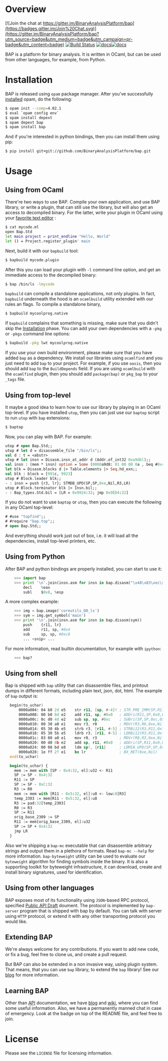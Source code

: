 # Overview

[![Join the chat at https://gitter.im/BinaryAnalysisPlatform/bap](https://badges.gitter.im/Join%20Chat.svg)](https://gitter.im/BinaryAnalysisPlatform/bap?utm_source=badge&utm_medium=badge&utm_campaign=pr-badge&utm_content=badge) [![Build Status](https://travis-ci.org/BinaryAnalysisPlatform/bap.svg?branch=master)](https://travis-ci.org/BinaryAnalysisPlatform/bap) [![docs](https://img.shields.io/badge/doc-v0.9.7-green.svg)](http://binaryanalysisplatform.github.io/bap/api/v0.9.7/Bap.Std.html)[![docs](https://img.shields.io/badge/doc-master-green.svg)](http://binaryanalysisplatform.github.io/bap/api/master/Bap.Std.html)

BAP is a platform for binary analysis. It is written in OCaml, but can
be used from other languages, for example, from Python.

# <a name="Installation"></a>Installation

BAP is released using `opam` package manager. After you've successfully
[installed](https://opam.ocaml.org/doc/Install.html) opam, do the following:

```bash
$ opam init --comp=4.02.1
$ eval `opam config env`
$ opam install depext
$ opam depext bap
$ opam install bap
```
And if you're interested in python bindings, then you can install them using pip:

```bash
$ pip install git+git://github.com/BinaryAnalysisPlatform/bap.git
```

# Usage

## Using from OCaml

There're two ways to use BAP. Compile your own application, and use
BAP library, or write a plugin, that can still use the library, but
will also get an access to decompiled binary. For the latter, write
your plugin in OCaml using your
[favorite text editor](https://github.com/BinaryAnalysisPlatform/bap/wiki/Emacs)
:
```sh
$ cat mycode.ml
open Bap.Std
let main project = print_endline "Hello, World"
let () = Project.register_plugin' main
```

Next, build it with our `bapbuild` tool:

```sh
$ bapbuild mycode.plugin
```

After this you can load your plugin with `-l` command line option, and
get an immediate access to the decompiled binary:

```sh
$ bap /bin/ls -lmycode
```

`bapbuild` can compile a standalone applications, not only plugins. In
fact, `bapbuild` underneath the hood is an `ocamlbuild` utility extended
with our rules an flags. To compile a standalone binary,

```bash
$ bapbuild mycoolprog.native
```

If `bapbuild` complains that something is missing, make sure that you
didn't skip the [Installation](#Installation) phase. You can add your
own dependencies with a `-pkg` or `-pkgs` command line options:

```bash
$ bapbuild -pkg lwt mycoolprog.native
```

If you use your own build environment, please make sure that you have
added `bap` as a dependency. We install our libraries using
`ocamlfind` and you just need to add `bap` to your project. For
example, if you use `oasis`, then you should add `bap` to the
`BuildDepends` field. If you are using `ocamlbuild` with the
`ocamlfind` plugin, then you should add `package(bap)` or `pkg_bap` to
your `_tags` file.


## Using from top-level

It maybe a good idea to learn how to use our library by playing in an
OCaml top-level. If you have installed `utop`, then you can just use
our `baptop` script to run `utop` with `bap` extensions:

```bash
$ baptop
```

Now, you can play with BAP. For example:

```ocaml
utop # open Bap.Std;;
utop # let d = disassemble_file "/bin/ls";;
val d : t = <abstr>
utop # let insn = Disasm.insn_at_addr d (Addr.of_int32 0xa9dbl);;
val insn : (mem * insn) option = Some (0000a9d8: 01 00 00 0a , beq #0x4; Bcc(0x4,0x0,CPSR))
let blk = Disasm.blocks d |> Table.elements |> Seq.hd_exn;;
val blk : block = [991c, 9923]
utop # Block.leader blk;;
- : insn = push {r3, lr}; STMDB_UPD(SP,SP,0xe,Nil,R3,LR)
utop # Block.terminator blk |> Insn.bil;;
- : Bap_types.Std.bil = [LR = 0x9924:32; jmp 0x9ED4:32]
```

If you do not want to use `baptop` or `utop`, then you can execute the following
in any OCaml top-level:

```ocaml
# #use "topfind";;
# #require "bap.top";;
# open Bap.Std;;
```

And everything should work just out of box, i.e. it will load all the
dependencies, install top-level printers, etc.

## Using from Python

After BAP and python bindings are properly installed, you can start to
use it:

```python
    >>> import bap
    >>> print '\n'.join(insn.asm for insn in bap.disasm("\x48\x83\xec\x08"))
        decl    %eax
        subl    $0x8, %esp
```

A more complex example:

```python
    >>> img = bap.image('coreutils_O0_ls')
    >>> sym = img.get_symbol('main')
    >>> print '\n'.join(insn.asm for insn in bap.disasm(sym))
        push    {r11, lr}
        add     r11, sp, #0x4
        sub     sp, sp, #0xc8
        ... <snip> ...
```

For more information, read builtin documentation, for example with
`ipython`:

```python
    >>> bap?
```

## Using from shell

Bap is shipped with `bap` utility that can disassemble files, and
printout dumps in different formats, including plain text, json, dot,
html. The example of `bap` output is:

```asm
  begin(to_uchar)
      0000a004: 04 b0 2d e5    str r11, [sp, #-4]! ; STR_PRE_IMM(SP,R11,SP,0xfffffffc,0xe,Nil)
      0000a008: 00 b0 8d e2    add r11, sp, #0x0   ; ADDri(R11,SP,0x0,0xe,Nil,Nil)
      0000a00c: 0c d0 4d e2    sub sp, sp, #0xc    ; SUBri(SP,SP,0xc,0xe,Nil,Nil)
      0000a010: 00 30 a0 e1    mov r3, r0          ; MOVr(R3,R0,0xe,Nil,Nil)
      0000a014: 05 30 4b e5    strb r3, [r11, #-5] ; STRBi12(R3,R11,0xfffffffb,0xe,Nil)
      0000a018: 05 30 5b e5    ldrb r3, [r11, #-5] ; LDRBi12(R3,R11,0xfffffffb,0xe,Nil)
      0000a01c: 03 00 a0 e1    mov r0, r3          ; MOVr(R0,R3,0xe,Nil,Nil)
      0000a020: 00 d0 8b e2    add sp, r11, #0x0   ; ADDri(SP,R11,0x0,0xe,Nil,Nil)
      0000a024: 00 08 bd e8    ldm sp!, {r11}      ; LDMIA_UPD(SP,SP,0xe,Nil,R11)
      0000a028: 1e ff 2f e1    bx lr               ; BX_RET(0xe,Nil)
  end(to_uchar)
```

```ocaml
  begin(to_uchar) {
    mem := mem with [SP - 0x4:32, el]:u32 <- R11
    SP := SP - 0x4:32
    R11 := SP
    SP := SP - 0xC:32
    R3 := R0
    mem := mem with [R11 - 0x5:32, el]:u8 <- low:8[R3]
    temp_2303 := mem[R11 - 0x5:32, el]:u8
    R3 := pad:32[temp_2303]
    R0 := R3
    SP := R11
    orig_base_2309 := SP
    R11 := mem[orig_base_2309, el]:u32
    SP := SP + 0x4:32
    jmp LR
  }
```

Also we're shipping a `bap-mc` executable that can disassemble
arbitrary strings and output them in a plethora of formats. Read
`bap-mc --help` for more information. `bap-byteweight` utility can be
used to evaluate our `byteweight` algorithm for finding symbols inside
the binary. It is also a supporting toolkit for byteweight
infrastructure, it can download, create and install binary signatures,
used for identification.


## Using from other languages

BAP exposes most of its functionality using `JSON`-based RPC protocol,
specified
[Public API Draft](https://github.com/BinaryAnalysisPlatform/bap/wiki/Public-API-%5Bdraft%5D)
doument. The protocol is implemented by `bap-server` program that is
shipped with bap by default. You can talk with server using `HTTP`
protocol, or extend it with any other transporting protocol you would
like.

## Extending BAP

We're always welcome for any contributions. If you want to add new
code, or fix a bug, feel free to clone us, and create a pull request.

But BAP can also be extended in a non invasive way, using plugin
system. That means, that you can use `bap` library, to extend the
`bap` library! See our
[blog](http://binaryanalysisplatform.github.io/bap_plugins/) for more
information.

## Learning BAP

Other than [API](http://binaryanalysisplatform.github.io/bap/api/v0.9.7/Bap.Std.html) documentation, we have [blog](http://binaryanalysisplatform.github.io/bap_plugins/) and
[wiki](https://github.com/BinaryAnalysisPlatform/bap/wiki/), where you
can find some useful information. Also, we have a permanently manned
chat in case of emergency. Look at the badge on top of the README file,
and feel free to join.

# License

Please see the `LICENSE` file for licensing information.
